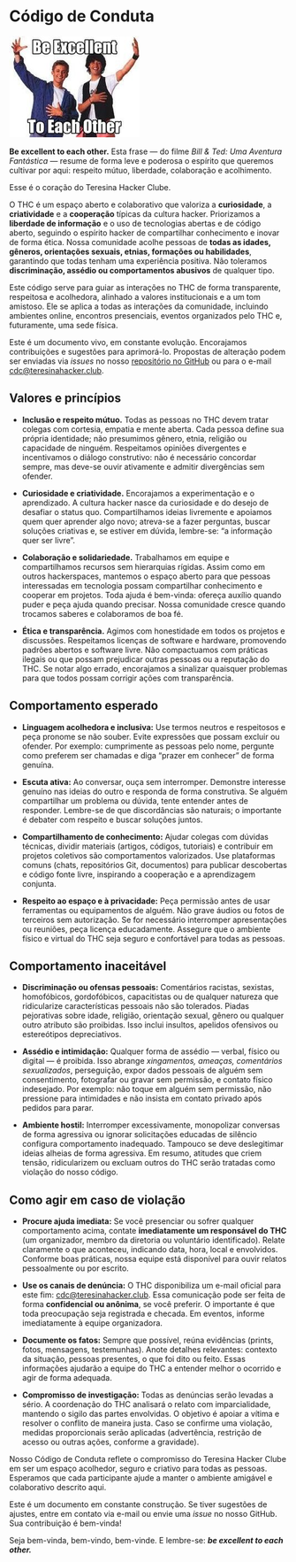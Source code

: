 # **Código de Conduta**

![Be excellent to each other.](/images/be-excellent-to-each-other.jpg)

**Be excellent to each other.** Esta frase — do filme *Bill & Ted: Uma Aventura Fantástica* — resume de forma leve e poderosa o espírito que queremos cultivar por aqui: respeito mútuo, liberdade, colaboração e acolhimento. 

Esse é o coração do Teresina Hacker Clube.

O THC é um espaço aberto e colaborativo que valoriza a **curiosidade**, a **criatividade** e a **cooperação** típicas da cultura hacker. Priorizamos a **liberdade de informação** e o uso de tecnologias abertas e de código aberto, seguindo o espírito hacker de compartilhar conhecimento e inovar de forma ética. Nossa comunidade acolhe pessoas de **todas as idades, gêneros, orientações sexuais, etnias, formações ou habilidades**, garantindo que todas tenham uma experiência positiva. Não toleramos **discriminação, assédio ou comportamentos abusivos** de qualquer tipo.

Este código serve para guiar as interações no THC de forma transparente, respeitosa e acolhedora, alinhado a valores institucionais e a um tom amistoso. Ele se aplica a todas as interações da comunidade, incluindo ambientes online, encontros presenciais, eventos organizados pelo THC e, futuramente, uma sede física.

Este é um documento vivo, em constante evolução. Encorajamos contribuições e sugestões para aprimorá-lo. Propostas de alteração podem ser enviadas via *issues* no nosso [repositório no GitHub](https://github.com/teresinahc/codigo-de-conduta) ou para o e-mail [cdc@teresinahacker.club](mailto:cdc@teresinahacker.club).

## **Valores e princípios**

* **Inclusão e respeito mútuo.** Todas as pessoas no THC devem tratar colegas com cortesia, empatia e mente aberta. Cada pessoa define sua própria identidade; não presumimos gênero, etnia, religião ou capacidade de ninguém. Respeitamos opiniões divergentes e incentivamos o diálogo construtivo: não é necessário concordar sempre, mas deve-se ouvir ativamente e admitir divergências sem ofender.

* **Curiosidade e criatividade.** Encorajamos a experimentação e o aprendizado. A cultura hacker nasce da curiosidade e do desejo de desafiar o status quo. Compartilhamos ideias livremente e apoiamos quem quer aprender algo novo; atreva-se a fazer perguntas, buscar soluções criativas e, se estiver em dúvida, lembre-se: “a informação quer ser livre”.

* **Colaboração e solidariedade.** Trabalhamos em equipe e compartilhamos recursos sem hierarquias rígidas. Assim como em outros hackerspaces, mantemos o espaço aberto para que pessoas interessadas em tecnologia possam compartilhar conhecimento e cooperar em projetos. Toda ajuda é bem-vinda: ofereça auxílio quando puder e peça ajuda quando precisar. Nossa comunidade cresce quando trocamos saberes e colaboramos de boa fé.

* **Ética e transparência.** Agimos com honestidade em todos os projetos e discussões. Respeitamos licenças de software e hardware, promovendo padrões abertos e software livre. Não compactuamos com práticas ilegais ou que possam prejudicar outras pessoas ou a reputação do THC. Se notar algo errado, encorajamos a sinalizar quaisquer problemas para que todos possam corrigir ações com transparência.

## **Comportamento esperado**

* **Linguagem acolhedora e inclusiva:** Use termos neutros e respeitosos e peça pronome se não souber. Evite expressões que possam excluir ou ofender. Por exemplo: cumprimente as pessoas pelo nome, pergunte como preferem ser chamadas e diga “prazer em conhecer” de forma genuína.

* **Escuta ativa:** Ao conversar, ouça sem interromper. Demonstre interesse genuíno nas ideias do outro e responda de forma construtiva. Se alguém compartilhar um problema ou dúvida, tente entender antes de responder. Lembre-se de que discordâncias são naturais; o importante é debater com respeito e buscar soluções juntos.

* **Compartilhamento de conhecimento:** Ajudar colegas com dúvidas técnicas, dividir materiais (artigos, códigos, tutoriais) e contribuir em projetos coletivos são comportamentos valorizados. Use plataformas comuns (chats, repositórios Git, documentos) para publicar descobertas e código fonte livre, inspirando a cooperação e a aprendizagem conjunta.

* **Respeito ao espaço e à privacidade:** Peça permissão antes de usar ferramentas ou equipamentos de alguém. Não grave áudios ou fotos de terceiros sem autorização. Se for necessário interromper apresentações ou reuniões, peça licença educadamente. Assegure que o ambiente físico e virtual do THC seja seguro e confortável para todas as pessoas.

## **Comportamento inaceitável**

* **Discriminação ou ofensas pessoais:** Comentários racistas, sexistas, homofóbicos, gordofóbicos, capacitistas ou de qualquer natureza que ridicularize características pessoais não são tolerados. Piadas pejorativas sobre idade, religião, orientação sexual, gênero ou qualquer outro atributo são proibidas. Isso inclui insultos, apelidos ofensivos ou estereótipos depreciativos.

* **Assédio e intimidação:** Qualquer forma de assédio — verbal, físico ou digital — é proibida. Isso abrange *xingamentos, ameaças, comentários sexualizados*, perseguição, expor dados pessoais de alguém sem consentimento, fotografar ou gravar sem permissão, e contato físico indesejado. Por exemplo: não toque em alguém sem permissão, não pressione para intimidades e não insista em contato privado após pedidos para parar.

* **Ambiente hostil:** Interromper excessivamente, monopolizar conversas de forma agressiva ou ignorar solicitações educadas de silêncio configura comportamento inadequado. Tampouco se deve deslegitimar ideias alheias de forma agressiva. Em resumo, atitudes que criem tensão, ridicularizem ou excluam outros do THC serão tratadas como violação do nosso código.

## **Como agir em caso de violação**

* **Procure ajuda imediata:** Se você presenciar ou sofrer qualquer comportamento acima, contate **imediatamente um responsável do THC** (um organizador, membro da diretoria ou voluntário identificado). Relate claramente o que aconteceu, indicando data, hora, local e envolvidos. Conforme boas práticas, nossa equipe está disponível para ouvir relatos pessoalmente ou por escrito.

* **Use os canais de denúncia:** O THC disponibiliza um e-mail oficial para este fim: [cdc@teresinahacker.club](mailto:cdc@teresinahacker.club). Essa comunicação pode ser feita de forma **confidencial ou anônima**, se você preferir. O importante é que toda preocupação seja registrada e checada. Em eventos, informe imediatamente à equipe organizadora.

* **Documente os fatos:** Sempre que possível, reúna evidências (prints, fotos, mensagens, testemunhas). Anote detalhes relevantes: contexto da situação, pessoas presentes, o que foi dito ou feito. Essas informações ajudarão a equipe do THC a entender melhor o ocorrido e agir de forma adequada.

* **Compromisso de investigação:** Todas as denúncias serão levadas a sério. A coordenação do THC analisará o relato com imparcialidade, mantendo o sigilo das partes envolvidas. O objetivo é apoiar a vítima e resolver o conflito de maneira justa. Caso se confirme uma violação, medidas proporcionais serão aplicadas (advertência, restrição de acesso ou outras ações, conforme a gravidade).

Nosso Código de Conduta reflete o compromisso do Teresina Hacker Clube em ser um espaço acolhedor, seguro e criativo para todas as pessoas. Esperamos que cada participante ajude a manter o ambiente amigável e colaborativo descrito aqui.

Este é um documento em constante construção. Se tiver sugestões de ajustes, entre em contato via e-mail ou envie uma *issue* no nosso GitHub. Sua contribuição é bem-vinda\!

Seja bem-vinda, bem-vindo, bem-vinde. E lembre-se: ***be excellent to each other.***